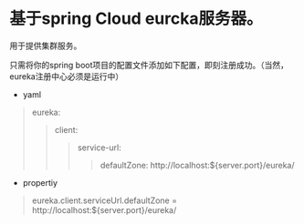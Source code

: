 # 基于spring Cloud eurcka服务器。
  用于提供集群服务。
    
只需将你的spring boot项目的配置文件添加如下配置，即刻注册成功。（当然，eureka注册中心必须是运行中）
* yaml
>eureka:
>>client:
>>>service-url:
>>>>defaultZone: http://localhost:${server.port}/eureka/

* propertiy
>eureka.client.serviceUrl.defaultZone = http://localhost:${server.port}/eureka/
